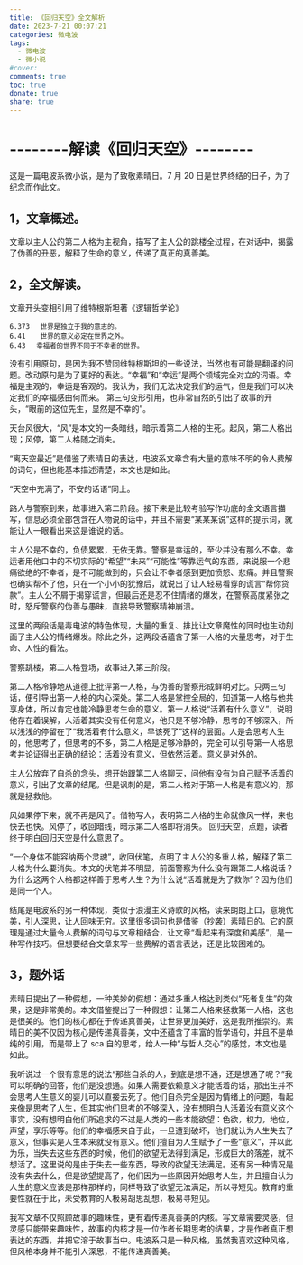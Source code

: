 ```yaml
---
title: 《回归天空》全文解析
date: 2023-7-21 00:07:21
categories: 微电波
tags:
  - 微电波
  - 微小说
#cover:
comments: true
toc: true
donate: true
share: true
---
```


# --------解读《回归天空》--------

这是一篇电波系微小说，是为了致敬素晴日。7 月 20 日是世界终结的日子，为了纪念而作此文。

## 1，文章概述。

文章以主人公的第二人格为主视角，描写了主人公的跳楼全过程，在对话中，揭露了伪善的丑恶，解释了生命的意义，传递了真正的真善美。

## 2，全文解读。

文章开头变相引用了维特根斯坦著《逻辑哲学论》

    6.373 　世界是独立于我的意志的。
    6.41 　 世界的意义必定在世界之外。
    6.43 　幸福者的世界不同于不幸者的世界。

没有引用原句，是因为我不赞同维特根斯坦的一些说法，当然也有可能是翻译的问题。改动原句是为了更好的表达。“幸福”和“幸运”是两个领域完全对立的词语。幸福是主观的，幸运是客观的。我认为，我们无法决定我们的运气，但是我们可以决定我们的幸福感由何而来。
第三句变形引用，也非常自然的引出了故事的开头，“眼前的这位先生，显然是不幸的”。

天台风很大，“风”是本文的一条暗线，暗示着第二人格的生死。起风，第二人格出现；风停，第二人格随之消失。

“离天空最近”是借鉴了素晴日的表达，电波系文章含有大量的意味不明的令人费解的词句，但也能基本描述清楚，本文也是如此。

“天空中充满了，不安的话语”同上。

路人与警察到来，故事进入第二阶段。接下来是比较考验写作功底的全文语言描写，信息必须全部包含在人物说的话中，并且不需要“某某某说”这样的提示词，就能让人一眼看出来这是谁说的话。

主人公是不幸的，负债累累，无依无靠。警察是幸运的，至少并没有那么不幸。幸运者用他口中的不切实际的“希望”“未来”“可能性”等靠运气的东西，来说服一个悲痛欲绝的不幸者，是不可能做到的，只会让不幸者感到更加愤怒、悲痛。并且警察也确实帮不了他，只在一个小小的犹豫后，就说出了让人轻易看穿的谎言“帮你贷款”。主人公不屑于揭穿谎言，但最后还是忍不住情绪的爆发，在警察高度紧张之时，怒斥警察的伪善与愚昧，直接导致警察精神崩溃。

这里的两段话是毒电波的特色体现，大量的重复、排比让文章魔性的同时也生动刻画了主人公的情绪爆发。除此之外，这两段话蕴含了第一人格的大量思考，对于生命、人性的看法。

警察跳楼，第二人格登场，故事进入第三阶段。

第二人格冷静地从道德上批评第一人格，与伪善的警察形成鲜明对比。只两三句话，便引导出第一人格的内心深处。第二人格是掌控全局的，知道第一人格与他共享身体，所以肯定也能冷静思考生命的意义。第一人格说“活着有什么意义”，说明他存在着误解，人活着其实没有任何意义，他只是不够冷静，思考的不够深入，所以浅浅的停留在了“我活着有什么意义，早该死了”这样的层面。人是会思考人生的，他思考了，但思考的不多，第二人格是足够冷静的，完全可以引导第一人格思考并论证得出正确的结论：活着没有意义，但依然活着。意义是对外的。

主人公放弃了自杀的念头，想开始跟第二人格聊天，问他有没有为自己赋予活着的意义，引出了文章的结尾。但是讽刺的是，第二人格对于第一人格是有意义的，那就是拯救他。

风如果停下来，就不再是风了。借物写人，表明第二人格的生命就像风一样，来也快去也快。风停了，收回暗线，暗示第二人格即将消失。
回归天空，点题，读者终于明白回归天空是什么意思了。

“一个身体不能容纳两个灵魂”，收回伏笔，点明了主人公的多重人格，解释了第二人格为什么要消失。本文的伏笔并不明显，前面警察为什么没有跟第二人格说话？为什么这两个人格都这样善于思考人生？为什么说“活着就是为了救你”？因为他们是同一个人。

结尾是电波系的另一种体现，类似于浪漫主义诗歌的风格，读来朗朗上口，意境优美，引人深思，让人回味无穷。这里很多词句也是借鉴（抄袭）素晴日的。它的原理是通过大量令人费解的词句与文章相结合，让文章“看起来有深度和美感”，是一种写作技巧。但想要结合文章来写一些费解的语言表达，还是比较困难的。

## 3，题外话

素晴日提出了一种假想，一种美妙的假想：通过多重人格达到类似“死者复生”的效果，这是非常美的。本文借鉴提出了一种假想：让第二人格来拯救第一人格，这也是很美的。他们的核心都在于传递真善美，让世界更加美好，这是我所推崇的。素晴日的美不仅因为核心是传递真善美，文中还蕴含了丰富的哲学语句，并且不是单纯的引用，而是带上了 sca 自的思考，给人一种“与哲人交心”的感觉，本文也是如此。

我听说过一个很有意思的说法“那些自杀的人，到底是想不通，还是想通了呢？”我可以明确的回答，他们是没想通。如果人需要依赖意义才能活着的话，那出生并不会思考人生意义的婴儿可以直接去死了。他们自杀完全是因为情绪上的问题，看起来像是思考了人生，但其实他们思考的不够深入，没有想明白人活着没有意义这个事实，没有想明白他们所追求的不过是人类的一些本能欲望：色欲，权力，地位，声望，享乐等等。他们的幸福感来自于此，一旦遭到破坏，他们就认为人生失去了意义，但事实是人生本来就没有意义。他们擅自为人生赋予了一些“意义”，并以此为乐，当失去这些东西的时候，他们的欲望无法得到满足，形成巨大的落差，就不想活了。这里说的是由于失去一些东西，导致的欲望无法满足。还有另一种情况是没有失去什么，但是欲望提高了，他们因为一些原因开始思考人生，并且擅自认为人生的意义应该是那样那样的，同样导致了欲望无法满足，所以寻短见。教育的重要性就在于此，未受教育的人极易胡思乱想，极易寻短见。

我写文章不仅照顾故事的趣味性，更有着传递真善美的内核。写文章需要灵感，但灵感只能带来趣味性，故事的内核才是一位作者长期思考的结果，才是作者真正想表达的东西，并把它溶于故事当中。电波系只是一种风格，虽然我喜欢这种风格，但风格本身并不能引人深思，不能传递真善美。
